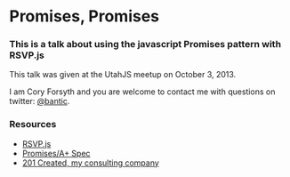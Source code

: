 # Promises, Promises

### This is a talk about using the javascript Promises pattern with RSVP.js

This talk was given at the UtahJS meetup on October 3, 2013.

I am Cory Forsyth and you are welcome to contact me with questions on
twitter: [@bantic](http://twitter.com/bantic).

### Resources

 * [RSVP.js](https://github.com/tildeio/rsvp.js)
 * [Promises/A+ Spec](https://github.com/promises-aplus/promises-spec)
 * [201 Created, my consulting company](http://201-created.com)
